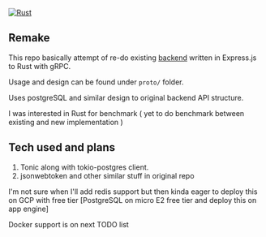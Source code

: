 [![Rust](https://github.com/EphemeralSapient/txtshare_backend.rs/actions/workflows/rust.yml/badge.svg?branch=main)](https://github.com/EphemeralSapient/txtshare_backend.rs/actions/workflows/rust.yml)

## Remake

This repo basically attempt of re-do existing [backend](https://raw.githubusercontent.com/EphemeralSapient/txtshare_backend/main/README.md) written in Express.js to Rust with gRPC.

Usage and design can be found under `proto/` folder.

Uses postgreSQL and similar design to original backend API structure.

I was interested in Rust for benchmark ( yet to do benchmark between existing and new implementation )

## Tech used and plans

1. Tonic along with tokio-postgres client.
2. jsonwebtoken and other similar stuff in original repo

I'm not sure when I'll add redis support but then kinda eager to deploy this on GCP with free tier [PostgreSQL on micro E2 free tier and deploy this on app engine]

Docker support is on next TODO list